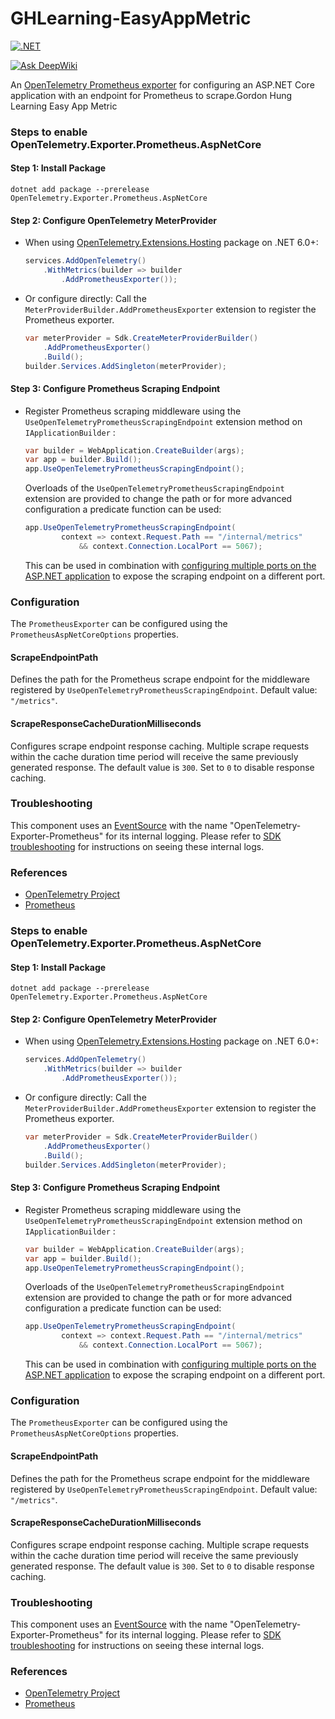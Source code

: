 # GHLearning-EasyAppMetric

[![.NET](https://github.com/gordon-hung/GHLearning-EasyAppMetric/actions/workflows/dotnet.yml/badge.svg)](https://github.com/gordon-hung/GHLearning-EasyAppMetric/actions/workflows/dotnet.yml)

[![Ask DeepWiki](https://deepwiki.com/badge.svg)](https://deepwiki.com/gordon-hung/GHLearning-EasyAppMetric)

An [OpenTelemetry Prometheus exporter](https://github.com/open-telemetry/opentelemetry-specification/blob/main/specification/metrics/sdk_exporters/prometheus.md) for configuring an ASP.NET Core application with an endpoint for Prometheus to scrape.Gordon Hung Learning Easy App Metric

### Steps to enable OpenTelemetry.Exporter.Prometheus.AspNetCore

#### Step 1: Install Package

```shell
dotnet add package --prerelease OpenTelemetry.Exporter.Prometheus.AspNetCore
```

#### Step 2: Configure OpenTelemetry MeterProvider

* When using [OpenTelemetry.Extensions.Hosting](https://github.com/open-telemetry/opentelemetry-dotnet/blob/coreunstable-1.12.0-beta.1/src/OpenTelemetry.Extensions.Hosting/README.md) package on .NET 6.0+:
  ```csharp
  services.AddOpenTelemetry()
      .WithMetrics(builder => builder
          .AddPrometheusExporter());
  ```
* Or configure directly:
  Call the `MeterProviderBuilder.AddPrometheusExporter` extension to register the Prometheus exporter.
  ```csharp
  var meterProvider = Sdk.CreateMeterProviderBuilder()
      .AddPrometheusExporter()
      .Build();
  builder.Services.AddSingleton(meterProvider);
  ```

#### Step 3: Configure Prometheus Scraping Endpoint

* Register Prometheus scraping middleware using the `UseOpenTelemetryPrometheusScrapingEndpoint` extension method on `IApplicationBuilder` :

  ```csharp
  var builder = WebApplication.CreateBuilder(args);
  var app = builder.Build();
  app.UseOpenTelemetryPrometheusScrapingEndpoint();
  ```

  Overloads of the `UseOpenTelemetryPrometheusScrapingEndpoint` extension are provided to change the path or for more advanced configuration a predicate function can be used:

  ```csharp
  app.UseOpenTelemetryPrometheusScrapingEndpoint(
          context => context.Request.Path == "/internal/metrics"
              && context.Connection.LocalPort == 5067);
  ```

  This can be used in combination with [configuring multiple ports on the ASP.NET application](https://learn.microsoft.com/aspnet/core/fundamentals/servers/kestrel/endpoints) to expose the scraping endpoint on a different port.

### Configuration

The `PrometheusExporter` can be configured using the `PrometheusAspNetCoreOptions` properties.

#### ScrapeEndpointPath

Defines the path for the Prometheus scrape endpoint for the middleware registered by `UseOpenTelemetryPrometheusScrapingEndpoint`. Default value: `"/metrics"`.

#### ScrapeResponseCacheDurationMilliseconds

Configures scrape endpoint response caching. Multiple scrape requests within the cache duration time period will receive the same previously generated response. The default value is `300`. Set to `0` to disable response caching.

### Troubleshooting

This component uses an [EventSource](https://docs.microsoft.com/dotnet/api/system.diagnostics.tracing.eventsource) with the name "OpenTelemetry-Exporter-Prometheus" for its internal logging. Please refer to [SDK troubleshooting](https://github.com/open-telemetry/opentelemetry-dotnet/blob/coreunstable-1.12.0-beta.1/src/OpenTelemetry/README.md#troubleshooting) for instructions on seeing these internal logs.

### References

* [OpenTelemetry Project](https://opentelemetry.io/)
* [Prometheus](https://prometheus.io/)

### Steps to enable OpenTelemetry.Exporter.Prometheus.AspNetCore

#### Step 1: Install Package

```shell
dotnet add package --prerelease OpenTelemetry.Exporter.Prometheus.AspNetCore
```

#### Step 2: Configure OpenTelemetry MeterProvider

* When using [OpenTelemetry.Extensions.Hosting](https://github.com/open-telemetry/opentelemetry-dotnet/blob/coreunstable-1.12.0-beta.1/src/OpenTelemetry.Extensions.Hosting/README.md) package on .NET 6.0+:
  ```csharp
  services.AddOpenTelemetry()
      .WithMetrics(builder => builder
          .AddPrometheusExporter());
  ```
* Or configure directly:
  Call the `MeterProviderBuilder.AddPrometheusExporter` extension to register the Prometheus exporter.
  ```csharp
  var meterProvider = Sdk.CreateMeterProviderBuilder()
      .AddPrometheusExporter()
      .Build();
  builder.Services.AddSingleton(meterProvider);
  ```

#### Step 3: Configure Prometheus Scraping Endpoint

* Register Prometheus scraping middleware using the `UseOpenTelemetryPrometheusScrapingEndpoint` extension method on `IApplicationBuilder` :

  ```csharp
  var builder = WebApplication.CreateBuilder(args);
  var app = builder.Build();
  app.UseOpenTelemetryPrometheusScrapingEndpoint();
  ```

  Overloads of the `UseOpenTelemetryPrometheusScrapingEndpoint` extension are provided to change the path or for more advanced configuration a predicate function can be used:

  ```csharp
  app.UseOpenTelemetryPrometheusScrapingEndpoint(
          context => context.Request.Path == "/internal/metrics"
              && context.Connection.LocalPort == 5067);
  ```

  This can be used in combination with [configuring multiple ports on the ASP.NET application](https://learn.microsoft.com/aspnet/core/fundamentals/servers/kestrel/endpoints) to expose the scraping endpoint on a different port.

### Configuration

The `PrometheusExporter` can be configured using the `PrometheusAspNetCoreOptions` properties.

#### ScrapeEndpointPath

Defines the path for the Prometheus scrape endpoint for the middleware registered by `UseOpenTelemetryPrometheusScrapingEndpoint`. Default value: `"/metrics"`.

#### ScrapeResponseCacheDurationMilliseconds

Configures scrape endpoint response caching. Multiple scrape requests within the cache duration time period will receive the same previously generated response. The default value is `300`. Set to `0` to disable response caching.

### Troubleshooting

This component uses an [EventSource](https://docs.microsoft.com/dotnet/api/system.diagnostics.tracing.eventsource) with the name "OpenTelemetry-Exporter-Prometheus" for its internal logging. Please refer to [SDK troubleshooting](https://github.com/open-telemetry/opentelemetry-dotnet/blob/coreunstable-1.12.0-beta.1/src/OpenTelemetry/README.md#troubleshooting) for instructions on seeing these internal logs.

### References

* [OpenTelemetry Project](https://opentelemetry.io/)
* [Prometheus](https://prometheus.io/)
